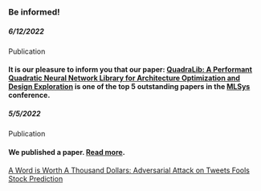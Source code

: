 <div class="block-title"><h3>Be informed!</h3></div>

<!-- <ul class="news-list">
    <li class="item">
        <div>
            <p class="date">2020/4/15</p>
            <p class="category"><span class="badge bg-success"><i class="fa-solid fa-rss"></i> News</span></p>
            <p class="title"><span class="badge bg-danger">New</span> This is an event! <span class="details">Test ... test test test.</span></p>
            </br>
        </div>
    </li>
    <li class="item">
        <div>
            <p class="date">2020/4/15</p>
            <p class="category"><span class="badge bg-info text-dark"><i class="fa-solid fa-circle-info"></i> Information</span></p>
            <p class="title">This is an announcement!</p>
        </div>
    </li>
    <li class="item">
        <div>
            <p class="date">2020/4/15</p>
            <p class="category"><span class="badge bg-warning text-dark"><i class="fa-regular fa-calendar-check"></i> Event</span></p>
            <p class="title">This is an event!</p>
        </div>
    </li>
</ul> -->



<!-- <div>
    <p class="date">2020/4/15</p>
    <p class="category"><span class="badge bg-success"><i class="fa-solid fa-rss"></i> News</span></p>
    <p class="title"><span class="badge bg-danger">New</span> This is an event! <span class="details">Akdj skdjf bksjdfkjdshfjhkdfdfgdfg dfg.dfg dfgdf.g dfg.dfg. dfgdfgdfg dfgd.</span></p>
    </br>
</div> -->

<!-- <span class="item-company"><span class="badge bg-primary"><i class="fa-solid fa-rss"></i> News</span></span>
<span class="item-company"><span class="badge bg-warning text-dark"><i class="fa-regular fa-calendar-check"></i> Event</span></span> -->

<div class="row">
    <div class="col-xs-12 col-sm-12 col-12">
        <!--Put your news below this line -->
        <div class="timeline timeline-second-style clearfix">
            <div class="timeline-item clearfix">
                <div class="left-part">
                    <h5 class="item-period">6/12/2022</h5>
                    <span class="item-company"><span class="badge bg-success"><i class="fa-regular fa-newspaper"></i> Publication</span></span>
                </div>
                <div class="divider"></div>
                <div class="right-part">
                    <h4 class="item-title">It is our pleasure to inform you that our paper: <a href="https://arxiv.org/abs/2204.01701" target="_blank">QuadraLib: A Performant Quadratic Neural Network Library for Architecture Optimization and Design Exploration</a> is one of the top 5 outstanding papers in the <a href="https://mlsys.org/Conferences/2022/Schedule?showEvent=2059" target="_blank">MLSys</a> conference.</h4>
                </div>
            </div>
        </div>
        <div class="timeline timeline-second-style clearfix">
            <div class="timeline-item clearfix">
                <div class="left-part">
                    <h5 class="item-period">5/5/2022</h5>
                    <span class="item-company"><span class="badge bg-success"><i class="fa-regular fa-newspaper"></i> Publication</span></span>
                </div>
                <div class="divider"></div>
                <div class="right-part">
                    <h4 class="item-title">We published a paper. <a href="https://www.theregister.com/2022/05/05/stock_market_twitter/" target="_blank">Read more</a>.</h4>
                    <p><a href="https://arxiv.org/abs/2205.01094" target="_blank">A Word is Worth A Thousand Dollars: Adversarial Attack on Tweets Fools Stock Prediction</a></p>
                </div>
            </div>
        </div>
    </div>
</div>